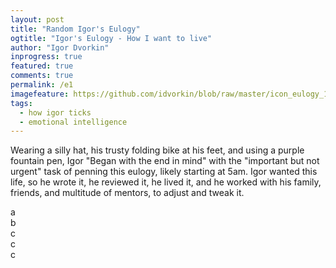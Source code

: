 ```yaml
---
layout: post
title: "Random Igor's Eulogy"
ogtitle: "Igor's Eulogy - How I want to live"
author: "Igor Dvorkin"
inprogress: true
featured: true
comments: true
permalink: /e1
imagefeature: https://github.com/idvorkin/blob/raw/master/icon_eulogy_1200_628.png
tags:
  - how igor ticks
  - emotional intelligence
---
```


<script type=module>
    import { load_random_eulogy } from '/assets/js/page-loader.js'
    defer(load_random_eulogy)
</script>

Wearing a silly hat, his trusty folding bike at his feet, and using a purple fountain pen, Igor "Began with the end in mind" with the "important but not urgent" task of penning this eulogy, likely starting at 5am. Igor wanted this life, so he wrote it, he reviewed it, he lived it, and he worked with his family, friends, and multitude of mentors, to adjust and tweak it.

<div class= 'alert alert-warning' id="e1">
a
</div>

<div class= 'alert alert-warning' id="e3">
b
</div>

<div class= 'alert alert-warning' id="e2">
c
</div>
<div class= 'alert alert-warning' id="e4">
c
</div>
<div class= 'alert alert-warning' id="e5">
c
</div>
